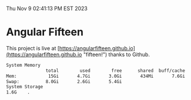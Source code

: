 Thu Nov  9 02:41:13 PM EST 2023

# Angular Fifteen


This project is live at [https://angularfifteen.github.io](https://angularfifteen.github.io "fifteen!") thanks to Github.

```bash
System Memory
               total        used        free      shared  buff/cache   available
Mem:            15Gi       4.7Gi       3.0Gi       434Mi       7.6Gi       9.8Gi
Swap:          8.0Gi       2.6Gi       5.4Gi
System Storage
1.6G	.
```
```bash
